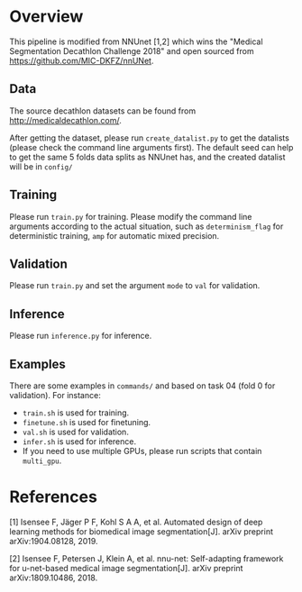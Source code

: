 # Overview
This pipeline is modified from NNUnet [1,2] which wins the "Medical Segmentation Decathlon Challenge 2018" and open sourced from https://github.com/MIC-DKFZ/nnUNet.

## Data
The source decathlon datasets can be found from http://medicaldecathlon.com/.

After getting the dataset, please run `create_datalist.py` to get the datalists (please check the command line arguments first). The default seed can help to get the same 5 folds data splits as NNUnet has, and the created datalist will be in `config/`

## Training
Please run `train.py` for training. Please modify the command line arguments according
to the actual situation, such as `determinism_flag` for deterministic training, `amp` for automatic mixed precision.

## Validation
Please run `train.py` and set the argument `mode` to `val` for validation.

## Inference
Please run `inference.py` for inference.

## Examples
There are some examples in `commands/` and based on task 04 (fold 0 for validation).
For instance:

- `train.sh` is used for training.
- `finetune.sh` is used for finetuning.
- `val.sh` is used for validation.
- `infer.sh` is used for inference.
- If you need to use multiple GPUs, please run scripts that contain `multi_gpu`.

# References
[1] Isensee F, Jäger P F, Kohl S A A, et al. Automated design of deep learning methods for biomedical image segmentation[J]. arXiv preprint arXiv:1904.08128, 2019.

[2] Isensee F, Petersen J, Klein A, et al. nnu-net: Self-adapting framework for u-net-based medical image segmentation[J]. arXiv preprint arXiv:1809.10486, 2018.

